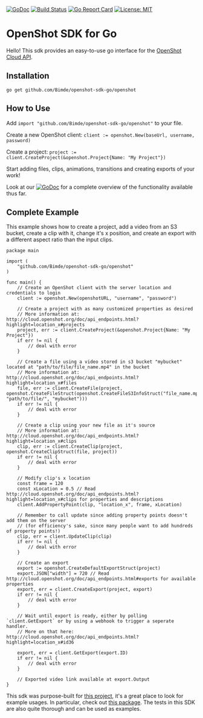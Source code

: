 [![GoDoc](https://godoc.org/github.com/Bimde/openshot-sdk-go?status.svg)](https://godoc.org/github.com/Bimde/openshot-sdk-go)
[![Build Status](https://travis-ci.com/Bimde/openshot-sdk-go.svg?branch=master)](https://travis-ci.com/Bimde/openshot-sdk-go)
[![Go Report Card](https://goreportcard.com/badge/github.com/Bimde/openshot-sdk-go)](https://goreportcard.com/report/github.com/Bimde/openshot-sdk-go)
[![License: MIT](https://img.shields.io/badge/License-MIT-yellow.svg)](https://github.com/Bimde/openshot-sdk-go/blob/master/LICENSE)

# OpenShot SDK for Go
Hello! This sdk provides an easy-to-use go interface for the [OpenShot Cloud API](http://cloud.openshot.org/doc/index.html).

## Installation

```
go get github.com/Bimde/openshot-sdk-go/openshot
```

## How to Use
Add `import "github.com/Bimde/openshot-sdk-go/openshot"` to your file.

Create a new OpenShot client: `client := openshot.New(baseUrl, username, password)`

Create a project: `project := client.CreateProject(&openshot.Project{Name: "My Project"})`

Start adding files, clips, animations, transitions and creating exports of your work!

Look at our [![GoDoc](https://godoc.org/github.com/Bimde/openshot-sdk-go?status.svg)](https://godoc.org/github.com/Bimde/openshot-sdk-go) for a complete overview of the functionality available thus far.

## Complete Example
This example shows how to create a project, add a video from an S3 bucket, create a clip with it, change it's x position, and create an export with a different aspect ratio than the input clips.

```
package main

import (
	"github.com/Bimde/openshot-sdk-go/openshot"
)

func main() {
	// Create an OpenShot client with the server location and credentials to login
	client := openshot.New(openshotURL, "username", "password")

	// Create a project with as many customized properties as desired
	// More information at: http://cloud.openshot.org/doc/api_endpoints.html?highlight=location_x#projects
	project, err := client.CreateProject(&openshot.Project{Name: "My Project"})
	if err != nil {
		// deal with error
	}

	// Create a file using a video stored in s3 bucket "mybucket" located at "path/to/file/file_name.mp4" in the bucket
	// More information at: http://cloud.openshot.org/doc/api_endpoints.html?highlight=location_x#files
	file, err := client.CreateFile(project, openshot.CreateFileStruct(openshot.CreateFileS3InfoStruct("file_name.mp4", "path/to/file/", "mybucket")))
	if err != nil {
		// deal with error
	}

	// Create a clip using your new file as it's source
	// More information at: http://cloud.openshot.org/doc/api_endpoints.html?highlight=location_x#clips
	clip, err := client.CreateClip(project, openshot.CreateClipStruct(file, project))
	if err != nil {
		// deal with error
	}

	// Modify clip's x location
	const frame = 120
	const xLocation = 0.5 // Read http://cloud.openshot.org/doc/api_endpoints.html?highlight=location_x#clips for properties and descriptions
	client.AddPropertyPoint(clip, "location_x", frame, xLocation)

	// Remember to call update since adding property points doesn't add them on the server
	// (for efficiency's sake, since many people want to add hundreds of property points!)
	clip, err = client.UpdateClip(clip)
	if err != nil {
		// deal with error
	}

	// Create an export
	export := openshot.CreateDefaultExportStruct(project)
	export.JSON["width"] = 720 // Read http://cloud.openshot.org/doc/api_endpoints.html#exports for available properties
	export, err = client.CreateExport(project, export)
	if err != nil {
		// deal with error
	}

	// Wait until export is ready, either by polling `client.GetExport` or by using a webhook to trigger a seperate handler.
	// More on that here: http://cloud.openshot.org/doc/api_endpoints.html?highlight=location_x#id36

	export, err = client.GetExport(export.ID)
	if err != nil {
		// deal with error
	}

	// Exported video link available at export.Output
}
```

This sdk was purpose-built for [this project](https://github.com/Bimde/fancam-generator/), it's a great place to look for example usages. In particular, check out [this package](https://github.com/Bimde/fancam-generator/tree/master/backend/src/trackingconverter). The tests in this SDK are also quite thorough and can be used as examples.
